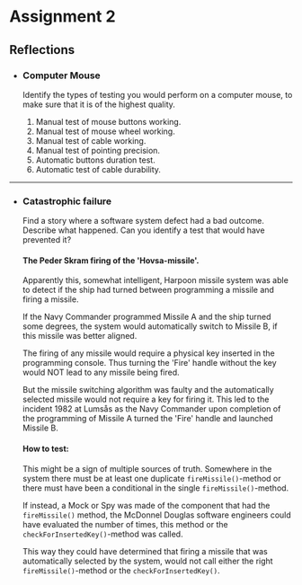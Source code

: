 # Assignment 2

## Reflections

- ### Computer Mouse

  Identify the types of testing you would perform on a computer mouse, to make sure that it is of the highest quality.

  1. Manual test of mouse buttons working.
  2. Manual test of mouse wheel working.
  3. Manual test of cable working.
  4. Manual test of pointing precision.
  5. Automatic buttons duration test.
  6. Automatic test of cable durability.

---

- ### Catastrophic failure

  Find a story where a software system defect had a bad outcome. Describe what happened. Can you identify a test that would have prevented it?

  #### The Peder Skram firing of the 'Hovsa-missile'.

  Apparently this, somewhat intelligent, Harpoon missile system was able to detect if the ship had turned between programming a missile and firing a missile.

  If the Navy Commander programmed Missile A and the ship turned some degrees, the system would automatically switch to Missile B, if this missile was better aligned.

  The firing of any missile would require a physical key inserted in the programming console. Thus turning the 'Fire' handle without the key would NOT lead to any missile being fired.

  But the missile switching algorithm was faulty and the automatically selected missile would not require a key for firing it. This led to the incident 1982 at Lumsås as the Navy Commander upon completion of the programming of Missile A turned the 'Fire' handle and launched Missile B.

  #### How to test:

  This might be a sign of multiple sources of truth. Somewhere in the system there must be at least one duplicate <code>fireMissile()</code>-method or there must have been a conditional in the single <code>fireMissile()</code>-method.

  If instead, a Mock or Spy was made of the component that had the <code>fireMissile()</code> method, the McDonnel Douglas software engineers could have evaluated the number of times, this method or the <code>checkForInsertedKey()</code>-method was called.

  This way they could have determined that firing a missile that was automatically selected by the system, would not call either the right <code>fireMissile()</code>-method or the <code>checkForInsertedKey()</code>.
